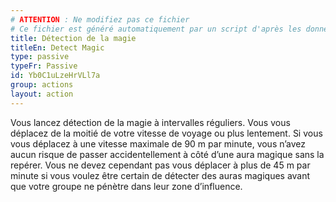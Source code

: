 ```yaml
---
# ATTENTION : Ne modifiez pas ce fichier
# Ce fichier est généré automatiquement par un script d'après les données du module Foundry VTT officiel et de sa traduction
title: Détection de la magie
titleEn: Detect Magic
type: passive
typeFr: Passive
id: Yb0C1uLzeHrVLl7a
group: actions
layout: action
---
```

<p>Vous lancez détection de la magie à intervalles réguliers. Vous vous déplacez de la moitié de votre vitesse de voyage ou plus lentement. Si vous vous déplacez à une vitesse maximale de 90 m par minute, vous n’avez aucun risque de passer accidentellement à côté d’une aura magique sans la repérer. Vous ne devez cependant pas vous déplacer à plus de 45 m par minute si vous voulez être certain de détecter des auras magiques avant que votre groupe ne pénètre dans leur zone d’influence.</p>
